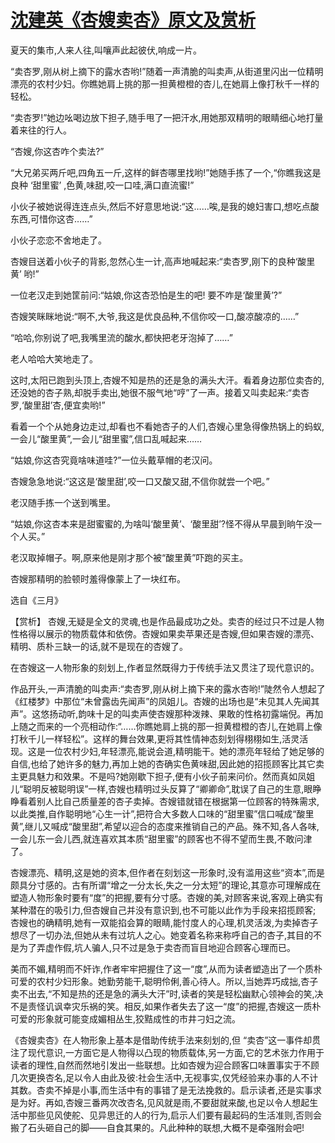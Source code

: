 # [沈建英《杏嫂卖杏》原文及赏析](https://www.vrrw.net/wx/15186.html)

夏天的集市,人来人往,叫嚷声此起彼伏,响成一片。

“卖杏罗,刚从树上摘下的露水杏哟!”随着一声清脆的叫卖声,从街道里闪出一位精明漂亮的农村少妇。你瞧她肩上挑的那一担黄橙橙的杏儿,在她肩上像打秋千一样的轻松。

“卖杏罗!”她边吆喝边放下担子,随手甩了一把汗水,用她那双精明的眼睛细心地打量着来往的行人。

“杏嫂,你这杏咋个卖法?”

“大兄弟买两斤吧,四角五一斤,这样的鲜杏哪里找哟!”她随手拣了一个,“你瞧我这是良种 ‘甜里蜜’ ,色黄,味甜,咬一口哇,满口直流蜜!”

小伙子被她说得连连点头,然后不好意思地说:“这……唉,是我的媳妇害口,想吃点酸东西,可惜你这杏……”

小伙子恋恋不舍地走了。

杏嫂目送着小伙子的背影,忽然心生一计,高声地喊起来:“卖杏罗,刚下的良种‘酸里黄’ 哟!”

一位老汉走到她筐前问:“姑娘,你这杏恐怕是生的吧! 要不咋是‘酸里黄’?”

杏嫂笑眯眯地说:“啊不,大爷,我这是优良品种,不信你咬一口,酸凉酸凉的……”

“哈哈,你别说了吧,我嘴里流的酸水,都快把老牙泡掉了……”

老人哈哈大笑地走了。

这时,太阳已跑到头顶上,杏嫂不知是热的还是急的满头大汗。看着身边那位卖杏的,还没她的杏子熟,却脱手卖出,她很不服气地“哼”了一声。接着又叫卖起来:“卖杏罗,‘酸里甜’杏,便宜卖哟!”

看着一个个从她身边走过,却看也不看她杏子的人们,杏嫂心里急得像热锅上的蚂蚁,一会儿“酸里黄”,一会儿“甜里蜜”,信口乱喊起来……

“姑娘,你这杏究竟啥味道哇?”一位头戴草帽的老汉问。

杏嫂急急地说:“这这是‘酸里甜’,咬一口又酸又甜,不信你就尝一个吧。”

老汉随手拣一个送到嘴里。

“姑娘,你这杏本来是甜蜜蜜的,为啥叫‘酸里黄’、‘酸里甜’?怪不得从早晨到晌午没一个人买。”

老汉取掉帽子。啊,原来他是刚才那个被“酸里黄”吓跑的买主。

杏嫂那精明的脸顿时羞得像蒙上了一块红布。

选自《三月》



【赏析】 杏嫂,无疑是全文的灵魂,也是作品最成功之处。卖杏的经过只不过是人物性格得以展示的物质载体和依傍。杏嫂如果卖苹果还是杏嫂,但如果杏嫂的漂亮、精明、质朴三缺一的话,就不是现在的杏嫂了。

在杏嫂这一人物形象的刻划上,作者显然既得力于传统手法又贯注了现代意识的。

作品开头,一声清脆的叫卖声:“卖杏罗,刚从树上摘下来的露水杏哟!”陡然令人想起了《红楼梦》中那位“未曾露齿先闻声”的凤姐儿。杏嫂的出场也是“未见其人先闻其声”。这悠扬动听,韵味十足的叫卖声使杏嫂那种泼辣、果敢的性格初露端倪。再加上随之而来的一个亮相动作:“……你瞧她肩上挑的那一担黄橙橙的杏儿,在她肩上像打秋千儿一样轻松”。这样的舞台效果,更将其性情神态刻划得栩栩如生,活灵活现。这是一位农村少妇,年轻漂亮,能说会道,精明能干。她的漂亮年轻给了她足够的自信,也给了她许多的魅力,再加上她的杏确实色黄味甜,因此她的招揽顾客比其它卖主更具魅力和效果。不是吗?她刚歇下担子,便有小伙子前来问价。然而真如凤姐儿“聪明反被聪明误”一样,杏嫂也精明过头反算了“卿卿命”,耽误了自己的生意,眼睁睁看着别人比自己质量差的杏子卖掉。杏嫂错就错在根据第一位顾客的特殊需求,以此类推,自作聪明地“心生一计”,把符合大多数人口味的“甜里蜜”信口喊成“酸里黄”,继儿又喊成“酸里甜”,希望以迎合的态度来推销自己的产品。殊不知,各人各味,一会儿东一会儿西,就连喜欢其本质“甜里蜜”的顾客也不得不望而生畏,不敢问津了。

杏嫂漂亮、精明,这是她的资本,但作者在刻划这一形象时,没有滥用这些“资本”,而是颇具分寸感的。古有所谓“增之一分太长,失之一分太短”的理论,其意亦可理解成在塑造人物形象时要有“度”的把握,要有分寸感。杏嫂的美,对顾客来说,客观上确实有某种潜在的吸引力,但杏嫂自己并没有意识到,也不可能以此作为手段来招揽顾客; 杏嫂也的确精明,她有一双能掐会算的眼睛,能忖度人的心理,机灵活泼,为卖掉杏子想尽了一切办法,但她从未有过坑人之心。她变着名称来称呼自己的杏子,其目的不是为了弄虚作假,坑人骗人,只不过是急于卖杏而盲目地迎合顾客心理而已。

美而不媚,精明而不奸诈,作者牢牢把握住了这一“度”,从而为读者塑造出了一个质朴可爱的农村少妇形象。她勤劳能干,聪明伶俐,善心待人。所以,当她弄巧成拙,杏子卖不出去,“不知是热的还是急的满头大汗”时,读者的笑是轻松幽默心领神会的笑,决不是责怪讥讽幸灾乐祸的笑。相反,如果作者失去了这一“度”的把握,杏嫂这一质朴可爱的形象就可能变成媚相丛生,狡黠成性的市井刁妇之流。

《杏嫂卖杏》在人物形象上基本是借助传统手法来刻划的,但 “卖杏”这一事件却贯注了现代意识,一方面它是人物得以凸现的物质载体,另一方面,它的艺术张力作用于读者的理性,自然而然地引发出一些联想。比如杏嫂为迎合顾客口味置事实于不顾几次更换杏名,足以令人由此及彼:社会生活中,无视事实,仅凭经验来办事的人不计其数。杏卖不掉是小事,而生活中有的事错了是无法挽救的。启示读者,还是实事求是为好。再如,杏嫂三番两次改杏名,见风就是雨,不要甜就来酸,也足以令人想起生活中那些见风使舵、见异思迁的人的行为,启示人们要有最起码的生活准则,否则会搬了石头砸自己的脚——自食其果的。凡此种种的联想,大概不是牵强附会吧!


